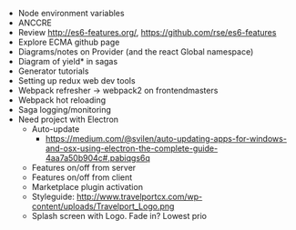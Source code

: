 * Node environment variables
* ANCCRE
* Review http://es6-features.org/, https://github.com/rse/es6-features
* Explore ECMA github page
* Diagrams/notes on Provider (and the react Global namespace)
* Diagram of yield* in sagas
* Generator tutorials
* Setting up redux web dev tools
* Webpack refresher -> webpack2 on frontendmasters
* Webpack hot reloading
* Saga logging/monitoring
* Need project with Electron
  * Auto-update
    * https://medium.com/@svilen/auto-updating-apps-for-windows-and-osx-using-electron-the-complete-guide-4aa7a50b904c#.pabiqgs6q
  * Features on/off from server
  * Features on/off from client
  * Marketplace plugin activation
  * Styleguide: http://www.travelportcx.com/wp-content/uploads/Travelport_Logo.png
  * Splash screen with Logo. Fade in? Lowest prio
